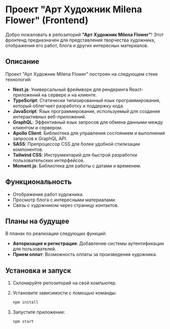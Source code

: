 # Проект "Арт Художник Milena Flower" (Frontend)

Добро пожаловать в репозиторий **"Арт Художник Milena Flower"**! Этот фронтенд предназначен для представления творчества художника, отображения его работ, блога и других интересных материалов.

## Описание

Проект "Арт Художник Milena Flower" построен на следующем стеке технологий:

- **Next.js**: Универсальный фреймворк для рендеринга React-приложений на сервере и на клиенте.
- **TypeScript**: Статически типизированный язык программирования, который облегчает разработку и поддержку кода.
- **JavaScript**: Язык программирования, используемый для создания интерактивных веб-приложений.
- **GraphQL**: Эффективный язык запросов для обмена данными между клиентом и сервером.
- **Apollo Client**: Библиотека для управления состоянием и выполнения запросов к GraphQL API.
- **SASS**: Препроцессор CSS для более удобной стилизации компонентов.
- **Tailwind CSS**: Инструментарий для быстрой разработки пользовательских интерфейсов.
- **Moment.js**: Библиотека для работы с датами и временем.

## Функциональность

- Отображение работ художника.
- Просмотр блога с интересными материалами.
- Связь с художником через страницу контактов.

## Планы на будущее

В планах по реализации следующих функций:

- **Авторизация и регистрация**: Добавление системы аутентификации для пользователей.
- **Прием оплат**: Возможность оплаты за произведения художника.

## Установка и запуск

1. Склонируйте репозиторий на свой компьютер.
2. Установите зависимости с помощью команды:

    ```bash
    npm install
    ```

3. Запустите приложение:

    ```bash
    npm start
    ```